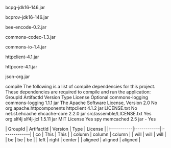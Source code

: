 bcpg-jdk16-146.jar

bcprov-jdk16-146.jar

bee-encode-0.2.jar

commons-codec-1.3.jar

commons-io-1.4.jar

httpclient-4.1.jar

httpcore-4.1.jar

json-org.jar


compile
The following is a list of compile dependencies for this project. These dependencies are required to compile and run the application:
GroupId	ArtifactId	Version	Type	License	Optional
commons-logging	commons-logging	1.1.1	jar	The Apache Software License, Version 2.0	No
org.apache.httpcomponents	httpclient	4.1.2	jar	LICENSE.txt	No
net.sf.ehcache	ehcache-core	2.2.0	jar	src/assemble/LICENSE.txt	Yes
org.slf4j	slf4j-jcl	1.5.11	jar	MIT License	Yes
spy	memcached	2.5	jar	-	Yes

| GroupId    | ArtifactId  | Version      | Type      | License |
|:-----------|:------------|:-------------|
| co       |        This |     This     |
| column     |      column |    column    |
| will       |        will |     will     |
| be         |          be |      be      |
| left       |       right |    center    |
| aligned    |     aligned |   aligned    |